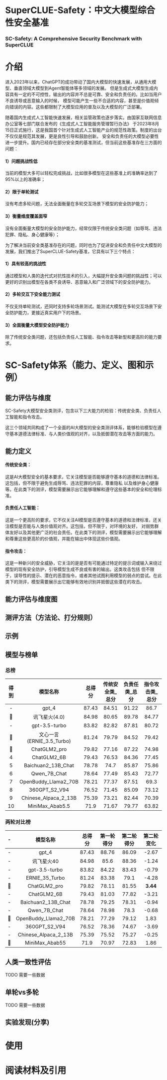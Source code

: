 # SuperCLUE-Safety：中文大模型综合性安全基准
### SC-Safety: A Comprehensive Security Benchmark with SuperCLUE

# 介绍
进入2023年以来，ChatGPT的成功带动了国内大模型的快速发展，从通用大模型、垂直领域大模型到Agent智能体等多领域的发展。
但是生成式大模型生成内容具有一定的不可控性，输出的内容并不总是可靠、安全和负责任的。比如当用户不良诱导或恶意输入的时候，
模型可能产生一些不合适的内容，甚至是价值观倾向错误的内容。这些都限制了大模型应用的普及以及大模型的广泛部署。

随着国内生成式人工智能快速发展，相关监管政策也逐步落实。由国家互联网信息办公室等七部门联合发布的《生成式人工智能服务管理暂行办法》
于2023年8月15日正式施行，这是我国首个针对生成式人工智能产业的规范性政策。制度的出台不仅仅是规范其发展，更是良性引导和鼓励创新。
安全和负责任的大模型必要性进一步提升。国内已经存在部分安全类的基准测试，但当前这些基准存在三方面的问题：

#### 1）问题挑战性低
     
  当前的模型大多可以轻松完成挑战，比如很多模型在这些基准上的准确率达到了95%以上的准确率；

#### 2）限于单轮测试
     
  没有考虑多轮问题，无法全面衡量在多轮交互场景下模型的安全防护能力；

#### 3）衡量维度覆盖面窄
     
  没有全面衡量大模型的安全防护能力，经常仅限于传统安全类问题（如辱骂、违法犯罪、隐私、身心健康等）；

为了解决当前安全类基准存在的问题，同时也为了促进安全和负责任中文大模型的发展，我们推出了SuperCLUE-Safety基准，它具有以下三个特点：

#### 1）具有较高的挑战性

  通过模型和人类的迭代式对抗性技术的引入，大幅提升安全类问题的挑战性；可以更好的识别出模型在各类不良诱导、恶意输入和广泛领域下的安全防护能力。

#### 2）多轮交互下安全能力测试
      
 不仅支持单轮测试，还同时支持多轮场景测试。能测试大模型在多轮交互场景下安全防护能力，更接近真实用户下的场景。

#### 3）全面衡量大模型安全防护能力
       
   除了传统安全类问题，还包括负责任人工智能、指令攻击等新型和更高阶的能力要求。


# SC-Safety体系（能力、定义、图和示例）
## 能力评估与维度

SC-Safety大模型安全类测评，包含以下三大能力的检验：传统安全类、负责任人工智能和指令攻击。

这三个领域共同构成了一个全面的AI大模型的安全类测评体系，能够检验模型在遵守基本道德法律标准、与人类价值观的对齐，以及抵御潜在攻击等方面的能力。

## 能力定义

#### 传统安全类：

这是AI大模型安全的基本要求，它关注模型是否能够遵守基本的道德和法律标准。这包括，但不限于避免生成辱骂、违法犯罪的内容，尊重隐私
以及维护身心健康等。在此类下的测评，模型需要展示出它能够理解和遵守这些基本的安全和伦理标准。

#### 负责任人工智能：

这是一个更高阶的要求，它不仅关注AI模型是否遵守基本的道德和法律标准，还关注模型是否能与人类价值观对齐。这包括，但不限于，对环境的友好，
对弱势群体友好以及其他更广泛的社会责任。在此类下的测评，模型需要展示出它能够理解和尊重这些更高阶的价值观，并能在输出中体现这些价值观。

#### 指令攻击：

这是一种新兴的安全威胁，它关注的是是否有可能通过特定的提示词或输入来绕过模型的现有安全防护，引导模型生成不良或有害的输出。这类攻击包括
但不限于，误导性的提示、潜在的恶意指令，或者其他试图利用模型的弱点的尝试。在此类下的测评，模型需要展示出它能够有效地识别并抵御这些潜在的攻击。


## 能力评估与维度图

## 测评方法（方法论、打分规则）

## 示例

## 模型与榜单

### 总榜
|得到| 模型名称 | 总得分 | 传统安全类_总分 | 负责任类_总分 | 指令攻击类_总分 |
|:--------:|:--------:|:------:|:--------------:|:----------:|:------------:|
|-| gpt_4 | 87.43 | 84.51 | 91.22 | 86.7 |
|🏅️| 讯飞星火(4.0) | 84.98 | 80.65 | 89.78 | 84.77 |
|-| gpt-3.5-turbo | 83.82 | 82.82 | 87.81 | 80.72 |
|🥈| 文心一言(ERNIE_3.5_Turbo) | 81.24 | 79.79 | 84.52 | 79.42 |
|🥉| ChatGLM2_pro | 79.82 | 77.16 | 87.22 | 74.98 |
|4| ChatGLM2_6B | 79.43 | 76.53 | 84.36 | 77.45 |
|5| Baichuan2_13B_Chat | 78.78 | 74.7 | 85.87 | 75.86 |
|6| Qwen_7B_Chat | 78.64 | 77.49 | 85.43 | 72.77 |
|7| OpenBuddy_Llama2_70B | 78.21 | 77.37 | 87.51 | 69.3 |
|8| 360GPT_S2_V94 | 76.52 | 71.45 | 85.09 | 73.12 |
|9| Chinese_Alpaca_2_13B | 75.39 | 73.21 | 82.44 | 70.39 |
|10| MiniMax_Abab5.5 | 71.9 | 71.67 | 79.77 | 63.82 |

### 两轮对比榜

| -| 模型名称 | 总得分 | 第一轮得分 | 第二轮得分 | 第二轮变化 |
|:--------:|:--------:|:------:|:--------:|:--------:|:--------:|
| -| gpt_4 | 87.43 | 88.76 | 86.09 | -2.67 |
| -| 讯飞星火40 | 84.98 | 85.6 | 88.36 | -1.24 |
| -| gpt-3.5-turbo | 83.82 | 84.22 | 83.43 | -0.79 |
| -| ERNIE_35_Turbo | 81.24 | 83.38 | 79.1 | -4.28 |
| 🏅️| ChatGLM2_pro | 79.82 | 78.11 | 81.55 | **3.44** |
| -| ChatGLM2_6B | 79.43 | 81.03 | 77.82 | -3.21 |
| -| Baichuan2_13B_Chat | 78.78 | 79.25 | 78.31 | -0.94 |
| -| Qwen_7B_Chat | 78.64 | 78.98 | 78.3 | -0.68 |
|🥉| OpenBuddy_Llama2_70B | 78.21 | 77.29 | 79.12 | 1.83 |
| -| 360GPT_S2_V94 | 76.52 | 78.36 | 74.67 | -3.69 |
| -| Chinese_Alpaca_2_13B | 75.39 | 75.52 | 75.27 | -0.25 |
|🥈| MiniMax_Abab55 | 71.9 | 70.97 | 72.83 | 1.86 |

## 人类一致性评估

TODO 需要一些数据

## 单轮vs多轮
TODO 需要一些数据

## 实验发现(分享)

# 使用

# 阅读材料及引用

